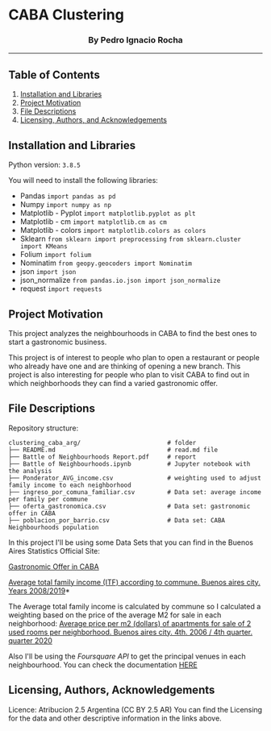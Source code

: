 #  CABA Clustering
### <center> By Pedro Ignacio Rocha </center>
-------

## Table of Contents

1. [Installation and Libraries](#installation)
2. [Project Motivation](#motivation)
3. [File Descriptions](#files)
4. [Licensing, Authors, and Acknowledgements](#licensing)

## Installation and Libraries  <a name="installation"></a>

Python version: `3.8.5`

You will need to install the following libraries:

* Pandas `import pandas as pd`
* Numpy `import numpy as np`
* Matplotlib - Pyplot `import matplotlib.pyplot as plt`
* Matplotlib - cm `import matplotlib.cm as cm`
* Matplotlib - colors `import matplotlib.colors as colors`
* Sklearn `from sklearn import preprocessing` `from sklearn.cluster import KMeans`
* Folium `import folium`
* Nominatim `from geopy.geocoders import Nominatim`
* json `import json`
* json_normalize `from pandas.io.json import json_normalize`
* request `import requests`

## Project Motivation<a name="motivation"></a>
This project analyzes the neighbourhoods in CABA to find the best ones to start a gastronomic business.

This project is of interest to people who plan to open a restaurant or people who already
have one and are thinking of opening a new branch. This project is also interesting for
people who plan to visit CABA to find out in which neighborhoods they can find a varied
gastronomic offer.

## File Descriptions <a name="files"></a>
Repository structure:
    
    clustering_caba_arg/                        # folder
    ├── README.md                               # read.md file 
    ├── Battle of Neighbourhoods Report.pdf     # report
    ├── Battle of Neighbourhoods.ipynb          # Jupyter notebook with the analysis
    ├── Ponderator_AVG_income.csv               # weighting used to adjust family income to each neighborhood
    ├── ingreso_por_comuna_familiar.csv         # Data set: average income per family per commune
    ├── oferta_gastronomica.csv                 # Data set: gastronomic offer in CABA
    ├── poblacion_por_barrio.csv                # Data set: CABA Neighbourhoods population

In this project I'll be using some Data Sets that you can find in the Buenos Aires Statistics Official Site:


[Gastronomic Offer in CABA](https://data.buenosaires.gob.ar/dataset/oferta-establecimientos-gastronomicos)

[Average total family income (ITF) according to commune. Buenos aires city. Years 2008/2019](https://www.estadisticaciudad.gob.ar/eyc/?p=82453)*

The Average total family income is calculated by commune so I calculated a weighting based on the price of the average M2 for sale in each neighborhood:
[Average price per m2 (dollars) of apartments for sale of 2 used rooms per neighborhood. Buenos aires city. 4th. 2006 / 4th quarter. quarter 2020](https://data.buenosaires.gob.ar/dataset/departamentos-venta/archivo/juqdkmgo-7031-resource)

Also I'll be using the *Foursquare API* to get the principal venues in each neighbourhood. You can check the documentation [HERE](https://developer.foursquare.com/docs)


## Licensing, Authors, Acknowledgements<a name="licensing"></a>
Licence: Atribucion 2.5 Argentina (CC BY 2.5 AR)
You can find the Licensing for the data and other descriptive information in the links above.
